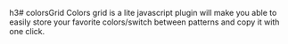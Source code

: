 h3# colorsGrid
Colors grid is a lite javascript plugin will make you able to easily store your favorite colors/switch between patterns and copy it with one click.
